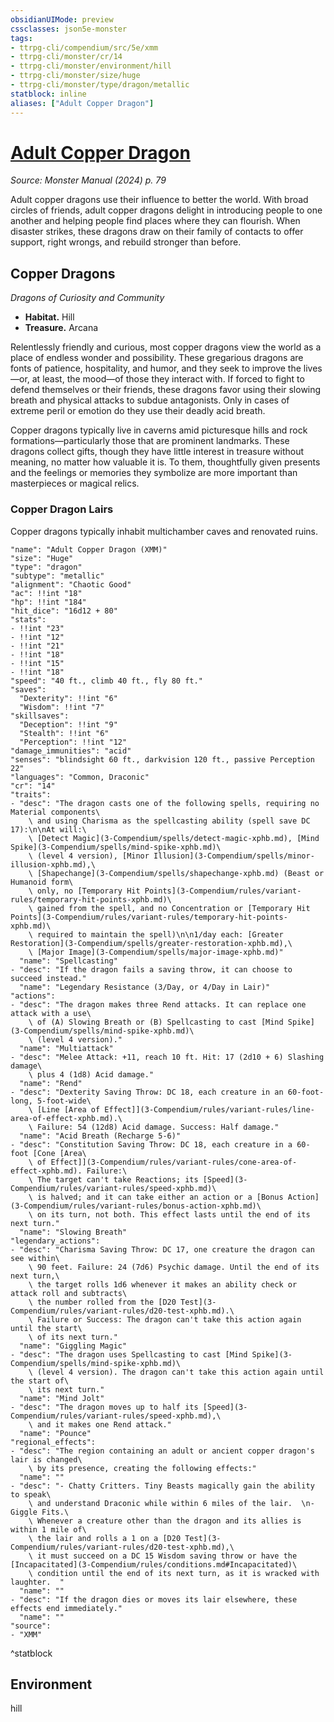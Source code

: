 ```yaml
---
obsidianUIMode: preview
cssclasses: json5e-monster
tags:
- ttrpg-cli/compendium/src/5e/xmm
- ttrpg-cli/monster/cr/14
- ttrpg-cli/monster/environment/hill
- ttrpg-cli/monster/size/huge
- ttrpg-cli/monster/type/dragon/metallic
statblock: inline
aliases: ["Adult Copper Dragon"]
---
```

# [Adult Copper Dragon](3-Compendium\bestiary\dragon/adult-copper-dragon-xmm.md)
*Source: Monster Manual (2024) p. 79*  

Adult copper dragons use their influence to better the world. With broad circles of friends, adult copper dragons delight in introducing people to one another and helping people find places where they can flourish. When disaster strikes, these dragons draw on their family of contacts to offer support, right wrongs, and rebuild stronger than before.

## Copper Dragons

*Dragons of Curiosity and Community*

- **Habitat.** Hill  
- **Treasure.** Arcana  

Relentlessly friendly and curious, most copper dragons view the world as a place of endless wonder and possibility. These gregarious dragons are fonts of patience, hospitality, and humor, and they seek to improve the lives—or, at least, the mood—of those they interact with. If forced to fight to defend themselves or their friends, these dragons favor using their slowing breath and physical attacks to subdue antagonists. Only in cases of extreme peril or emotion do they use their deadly acid breath.

Copper dragons typically live in caverns amid picturesque hills and rock formations—particularly those that are prominent landmarks. These dragons collect gifts, though they have little interest in treasure without meaning, no matter how valuable it is. To them, thoughtfully given presents and the feelings or memories they symbolize are more important than masterpieces or magical relics.

### Copper Dragon Lairs

Copper dragons typically inhabit multichamber caves and renovated ruins.

```statblock
"name": "Adult Copper Dragon (XMM)"
"size": "Huge"
"type": "dragon"
"subtype": "metallic"
"alignment": "Chaotic Good"
"ac": !!int "18"
"hp": !!int "184"
"hit_dice": "16d12 + 80"
"stats":
- !!int "23"
- !!int "12"
- !!int "21"
- !!int "18"
- !!int "15"
- !!int "18"
"speed": "40 ft., climb 40 ft., fly 80 ft."
"saves":
  "Dexterity": !!int "6"
  "Wisdom": !!int "7"
"skillsaves":
  "Deception": !!int "9"
  "Stealth": !!int "6"
  "Perception": !!int "12"
"damage_immunities": "acid"
"senses": "blindsight 60 ft., darkvision 120 ft., passive Perception 22"
"languages": "Common, Draconic"
"cr": "14"
"traits":
- "desc": "The dragon casts one of the following spells, requiring no Material components\
    \ and using Charisma as the spellcasting ability (spell save DC 17):\n\nAt will:\
    \ [Detect Magic](3-Compendium/spells/detect-magic-xphb.md), [Mind Spike](3-Compendium/spells/mind-spike-xphb.md)\
    \ (level 4 version), [Minor Illusion](3-Compendium/spells/minor-illusion-xphb.md),\
    \ [Shapechange](3-Compendium/spells/shapechange-xphb.md) (Beast or Humanoid form\
    \ only, no [Temporary Hit Points](3-Compendium/rules/variant-rules/temporary-hit-points-xphb.md)\
    \ gained from the spell, and no Concentration or [Temporary Hit Points](3-Compendium/rules/variant-rules/temporary-hit-points-xphb.md)\
    \ required to maintain the spell)\n\n1/day each: [Greater Restoration](3-Compendium/spells/greater-restoration-xphb.md),\
    \ [Major Image](3-Compendium/spells/major-image-xphb.md)"
  "name": "Spellcasting"
- "desc": "If the dragon fails a saving throw, it can choose to succeed instead."
  "name": "Legendary Resistance (3/Day, or 4/Day in Lair)"
"actions":
- "desc": "The dragon makes three Rend attacks. It can replace one attack with a use\
    \ of (A) Slowing Breath or (B) Spellcasting to cast [Mind Spike](3-Compendium/spells/mind-spike-xphb.md)\
    \ (level 4 version)."
  "name": "Multiattack"
- "desc": "Melee Attack: +11, reach 10 ft. Hit: 17 (2d10 + 6) Slashing damage\
    \ plus 4 (1d8) Acid damage."
  "name": "Rend"
- "desc": "Dexterity Saving Throw: DC 18, each creature in an 60-foot-long, 5-foot-wide\
    \ [Line [Area of Effect]](3-Compendium/rules/variant-rules/line-area-of-effect-xphb.md).\
    \ Failure: 54 (12d8) Acid damage. Success: Half damage."
  "name": "Acid Breath (Recharge 5-6)"
- "desc": "Constitution Saving Throw: DC 18, each creature in a 60-foot [Cone [Area\
    \ of Effect]](3-Compendium/rules/variant-rules/cone-area-of-effect-xphb.md). Failure:\
    \ The target can't take Reactions; its [Speed](3-Compendium/rules/variant-rules/speed-xphb.md)\
    \ is halved; and it can take either an action or a [Bonus Action](3-Compendium/rules/variant-rules/bonus-action-xphb.md)\
    \ on its turn, not both. This effect lasts until the end of its next turn."
  "name": "Slowing Breath"
"legendary_actions":
- "desc": "Charisma Saving Throw: DC 17, one creature the dragon can see within\
    \ 90 feet. Failure: 24 (7d6) Psychic damage. Until the end of its next turn,\
    \ the target rolls 1d6 whenever it makes an ability check or attack roll and subtracts\
    \ the number rolled from the [D20 Test](3-Compendium/rules/variant-rules/d20-test-xphb.md).\
    \ Failure or Success: The dragon can't take this action again until the start\
    \ of its next turn."
  "name": "Giggling Magic"
- "desc": "The dragon uses Spellcasting to cast [Mind Spike](3-Compendium/spells/mind-spike-xphb.md)\
    \ (level 4 version). The dragon can't take this action again until the start of\
    \ its next turn."
  "name": "Mind Jolt"
- "desc": "The dragon moves up to half its [Speed](3-Compendium/rules/variant-rules/speed-xphb.md),\
    \ and it makes one Rend attack."
  "name": "Pounce"
"regional_effects":
- "desc": "The region containing an adult or ancient copper dragon's lair is changed\
    \ by its presence, creating the following effects:"
  "name": ""
- "desc": "- Chatty Critters. Tiny Beasts magically gain the ability to speak\
    \ and understand Draconic while within 6 miles of the lair.  \n- Giggle Fits.\
    \ Whenever a creature other than the dragon and its allies is within 1 mile of\
    \ the lair and rolls a 1 on a [D20 Test](3-Compendium/rules/variant-rules/d20-test-xphb.md),\
    \ it must succeed on a DC 15 Wisdom saving throw or have the [Incapacitated](3-Compendium/rules/conditions.md#Incapacitated)\
    \ condition until the end of its next turn, as it is wracked with laughter.  "
  "name": ""
- "desc": "If the dragon dies or moves its lair elsewhere, these effects end immediately."
  "name": ""
"source":
- "XMM"
```
^statblock

## Environment

hill